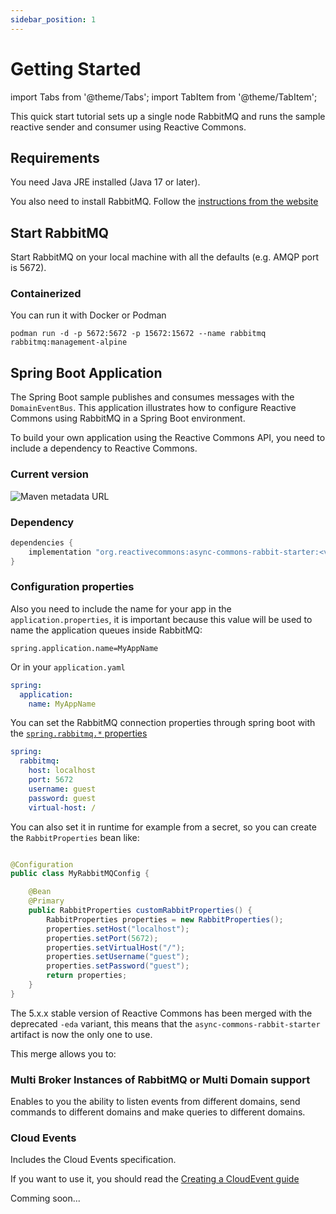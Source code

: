 ```yaml
---
sidebar_position: 1
---
```


# Getting Started

import Tabs from '@theme/Tabs';
import TabItem from '@theme/TabItem';

<Tabs>
  <TabItem value="rabbitmq" label="RabbitMQ" default>

This quick start tutorial sets up a single node RabbitMQ and runs the sample reactive sender and consumer using Reactive
Commons.

## Requirements

You need Java JRE installed (Java 17 or later).

You also need to install RabbitMQ. Follow the [instructions from the website](https://www.rabbitmq.com/download.html)

## Start RabbitMQ

Start RabbitMQ on your local machine with all the defaults (e.g. AMQP port is 5672).

### Containerized

You can run it with Docker or Podman

```shell
podman run -d -p 5672:5672 -p 15672:15672 --name rabbitmq rabbitmq:management-alpine
```

## Spring Boot Application

The Spring Boot sample publishes and consumes messages with the `DomainEventBus`. This application illustrates how to
configure Reactive Commons using RabbitMQ in a Spring Boot environment.

To build your own application using the Reactive Commons API, you need to include a dependency to Reactive Commons.

### Current version

![Maven metadata URL](https://img.shields.io/maven-metadata/v?metadataUrl=https%3A%2F%2Frepo1.maven.org%2Fmaven2%2Forg%2Freactivecommons%2Fasync-commons-rabbit-starter%2Fmaven-metadata.xml)

### Dependency

```groovy
dependencies {
    implementation "org.reactivecommons:async-commons-rabbit-starter:<version>"
}
```

### Configuration properties

Also you need to include the name for your app in the `application.properties`, it is important because this value will
be used
to name the application queues inside RabbitMQ:

```properties
spring.application.name=MyAppName
```

Or in your `application.yaml`

```yaml
spring:
  application:
    name: MyAppName
```

You can set the RabbitMQ connection properties through spring boot with
the [`spring.rabbitmq.*` properties](https://docs.spring.io/spring-boot/docs/current/reference/html/application-properties.html)

```yaml
spring:
  rabbitmq:
    host: localhost
    port: 5672
    username: guest
    password: guest
    virtual-host: /
```

You can also set it in runtime for example from a secret, so you can create the `RabbitProperties` bean like:

```java title="org.reactivecommons.async.rabbit.config.RabbitProperties"

@Configuration
public class MyRabbitMQConfig {

    @Bean
    @Primary
    public RabbitProperties customRabbitProperties() {
        RabbitProperties properties = new RabbitProperties();
        properties.setHost("localhost");
        properties.setPort(5672);
        properties.setVirtualHost("/");
        properties.setUsername("guest");
        properties.setPassword("guest");
        return properties;
    }
}
```

The 5.x.x stable version of Reactive Commons has been merged with the deprecated `-eda` variant, this means that
the `async-commons-rabbit-starter` artifact is now the only one to use.

This merge allows you to:

### Multi Broker Instances of RabbitMQ or Multi Domain support

Enables to you the ability to listen events from different domains, send commands to different domains and make queries
to different domains.

### Cloud Events

Includes the Cloud Events specification.

If you want to use it, you should read the [Creating a CloudEvent guide](11-creating-a-cloud-event.md)

  </TabItem>
  <TabItem value="kafka" label="Kafka">
    Comming soon...
  </TabItem>
</Tabs>

